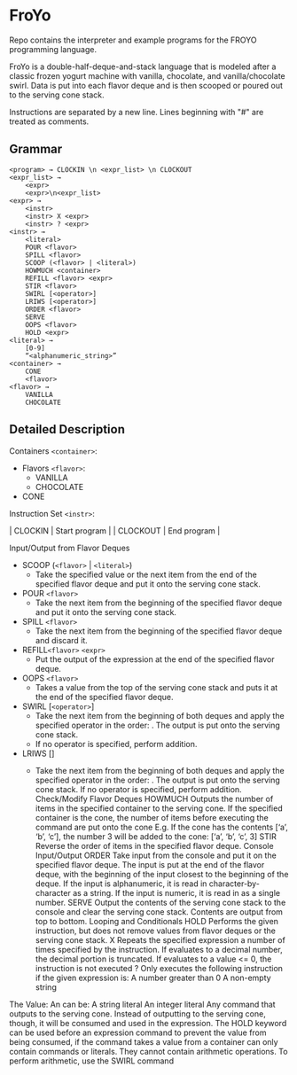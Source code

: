 # FroYo
Repo contains the interpreter and example programs for the FROYO programming language. 

FroYo is a double-half-deque-and-stack language that is modeled after a classic frozen yogurt machine with vanilla, chocolate, and vanilla/chocolate swirl. Data is put into each flavor deque and is then scooped or poured out to the serving cone stack. 

Instructions are separated by a new line. 
Lines beginning with "#" are treated as comments. 

## Grammar
```
<program> → CLOCKIN \n <expr_list> \n CLOCKOUT
<expr_list> →
    <expr> 
    <expr>\n<expr_list>
<expr> → 
    <instr>
    <instr> X <expr>
    <instr> ? <expr>
<instr> → 
    <literal>
    POUR <flavor>
    SPILL <flavor>
    SCOOP (<flavor> | <literal>)
    HOWMUCH <container>
    REFILL <flavor> <expr>
    STIR <flavor>
    SWIRL [<operator>]
    LRIWS [<operator>]
    ORDER <flavor>
    SERVE
    OOPS <flavor>
    HOLD <expr>
<literal> → 
    [0-9]
    “<alphanumeric_string>”
<container> → 
    CONE
    <flavor>
<flavor> →
    VANILLA
    CHOCOLATE
```

## Detailed Description
Containers `<container>`:
- Flavors `<flavor>`:
  - VANILLA
  - CHOCOLATE
- CONE

Instruction Set `<instr>`: 

| CLOCKIN | Start program |
| CLOCKOUT | End program |

Input/Output from Flavor Deques
- SCOOP (`<flavor>` | `<literal>`)
  - Take the specified value or the next item from the end of the specified flavor deque and put it onto the serving cone stack. 
- POUR `<flavor>`
  - Take the next item from the beginning of the specified flavor deque and put it onto the serving cone stack. 
- SPILL `<flavor>`
  - Take the next item from the beginning of the specified flavor deque and discard it. 
- REFILL`<flavor>` `<expr>`
  - Put the output of the expression at the end of the specified flavor deque. 
- OOPS `<flavor>`
  - Takes a value from the top of the serving cone stack and puts it at the end of the specified flavor deque. 
- SWIRL [`<operator>`]
  - Take the next item from the beginning of both deques and apply the specified operator in the order: <vanilla> <op> <chocolate>. The output is put onto the serving cone stack. 
  - If no operator is specified, perform addition. 
- LRIWS [<operator>]
  - Take the next item from the beginning of both deques and apply the specified operator in the order: <chocolate> <op> <vanilla>. The output is put onto the serving cone stack. 
If no operator is specified, perform addition. 
Check/Modify Flavor Deques
HOWMUCH <cont>
Outputs the number of items in the specified container to the serving cone. 
If the specified container is the cone, the number of items before executing the command are put onto the cone
E.g. If the cone has the contents [‘a’, ‘b’, ‘c’], the number 3 will be added to the cone: [‘a’, ‘b’, ‘c’, 3]
STIR <flavor>
Reverse the order of items in the specified flavor deque. 
Console Input/Output
ORDER <flavor>
Take input from the console and put it on the specified flavor deque. 
The input is put at the end of the flavor deque, with the beginning of the input closest to the beginning of the deque. 
If the input is alphanumeric, it is read in character-by-character as a string. 
If the input is numeric, it is read in as a single number. 
SERVE
Output the contents of the serving cone stack to the console and clear the serving cone stack. 
Contents are output from top to bottom. 
Looping and Conditionals
HOLD <instr>
Performs the given instruction, but does not remove values from flavor deques or the serving cone stack. 
<instr> X <expr>
Repeats the specified expression a number of times specified by the instruction. 
If <instr> evaluates to a decimal number, the decimal portion is truncated. 
If <instr> evaluates to a value <= 0, the instruction is not executed 
<instr> ? <expr>
Only executes the following instruction if the given expression is: 
A number greater than 0
A non-empty string 

The <expr> Value: 
An <expr> can be: 
A string literal 
An integer literal
Any command that outputs to the serving cone. Instead of outputting to the serving cone, though, it will be consumed and used in the expression. 
The HOLD keyword can be used before an expression command to prevent the value from being consumed, if the command takes a value from a container 
<expr> can only contain commands or literals. They cannot contain arithmetic operations. 
To perform arithmetic, use the SWIRL command

